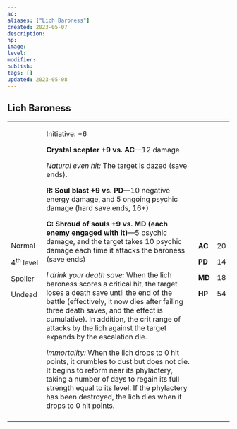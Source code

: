 ```yaml
---
ac: 
aliases: ["Lich Baroness"]
created: 2023-05-07
description: 
hp: 
image: 
level: 
modifier: 
publish: 
tags: []
updated: 2023-05-08
---
```


## Lich Baroness

<table>
<colgroup>
<col style="width: 16%" />
<col style="width: 72%" />
<col style="width: 5%" />
<col style="width: 5%" />
</colgroup>
<tbody>
<tr class="odd">
<td><p>Normal</p>
<p>4<sup>th</sup> level</p>
<p>Spoiler</p>
<p>Undead</p></td>
<td><p>Initiative: +6</p>
<p><strong>Crystal scepter +9 vs. AC</strong>—12 damage</p>
<p><em>Natural even hit:</em> The target is dazed (save ends).</p>
<p><strong>R: Soul blast +9 vs. PD</strong>—10 negative energy damage,
and 5 ongoing psychic damage (hard save ends, 16+)</p>
<p><strong>C: Shroud of souls +9 vs. MD (each enemy engaged with
it)</strong>—5 psychic damage, and the target takes 10 psychic damage
each time it attacks the baroness (save ends)</p>
<p><em>I drink your death save:</em> When the lich baroness scores a
critical hit, the target loses a death save until the end of the battle
(effectively, it now dies after failing three death saves, and the
effect is cumulative). In addition, the crit range of attacks by the
lich against the target expands by the escalation die.</p>
<p><em>Immortality:</em> When the lich drops to 0 hit points, it
crumbles to dust but does not die. It begins to reform near its
phylactery, taking a number of days to regain its full strength equal to
its level. If the phylactery has been destroyed, the lich dies when it
drops to 0 hit points.</p></td>
<td><p><strong>AC</strong></p>
<p><strong>PD</strong></p>
<p><strong>MD</strong></p>
<p><strong>HP</strong></p></td>
<td><p>20</p>
<p>14</p>
<p>18</p>
<p>54</p></td>
</tr>
<tr class="even">
<td></td>
<td></td>
<td></td>
<td></td>
</tr>
</tbody>
</table>
